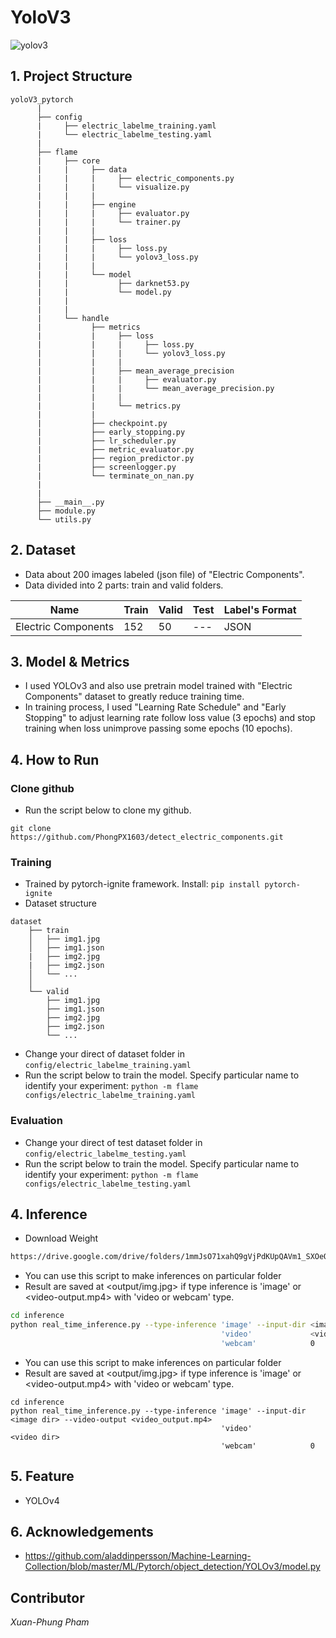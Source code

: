 # YoloV3

![yolov3](https://user-images.githubusercontent.com/86842861/143871002-b2516c01-b3d2-4d2a-b1fe-62bfb28bcb47.gif)

## 1. Project Structure
```
yoloV3_pytorch
      |
      ├── config
      |	    ├── electric_labelme_training.yaml      
      |	    └── electric_labelme_testing.yaml
      |
      ├── flame
      |	    ├── core 
      |     |     ├── data 
      |     |     |     ├── electric_components.py
      |     |     |     └── visualize.py
      |     |     |
      |     |     ├── engine
      |     |     |     ├── evaluator.py
      |     |     |     └── trainer.py
      |     |     |
      |     |     ├── loss
      |     |     |     ├── loss.py
      |     |     |     └── yolov3_loss.py
      |     |     |
      |     |     └── model
      |     |           ├── darknet53.py
      |     |           └── model.py
      |     |     
      |     |     
      |	    └── handle               
      |           ├── metrics
      |           |     ├── loss
      |           |     |     ├── loss.py
      |           |     |     └── yolov3_loss.py
      |           |     |
      |           |     ├── mean_average_precision
      |           |     |     ├── evaluator.py
      |           |     |     └── mean_average_precision.py
      |           |     |
      |           |     └── metrics.py
      |           |
      |           ├── checkpoint.py
      |           ├── early_stopping.py
      |           ├── lr_scheduler.py
      |           ├── metric_evaluator.py
      |           ├── region_predictor.py
      |           ├── screenlogger.py
      |           └── terminate_on_nan.py
      |   
      |
      ├── __main__.py
      ├── module.py
      └── utils.py
```
## 2. Dataset
* Data about 200 images labeled (json file) of "Electric Components".
* Data divided into 2 parts: train and valid folders.

| Name  | Train | Valid | Test | Label's Format |
| ---   | ---         |     ---      |  --- |   --- |
| Electric Components | 152 |  50    |  ---   | JSON    |

## 3. Model & Metrics
- I used YOLOv3 and also use pretrain model trained with "Electric Components" dataset to greatly reduce training time.
- In training process, I used "Learning Rate Schedule" and "Early Stopping" to adjust learning rate follow loss value (3 epochs) and stop training when loss unimprove passing some epochs (10 epochs).

## 4. How to Run
### Clone github
* Run the script below to clone my github.
```
git clone https://github.com/PhongPX1603/detect_electric_components.git
```

### Training
* Trained by pytorch-ignite framework. Install: ```pip install pytorch-ignite```
* Dataset structure
```
dataset
    ├── train
    │   ├── img1.jpg
    │   ├── img1.json
    |   ├── img2.jpg
    |   ├── img2.json
    │   └── ...
    │   
    └── valid
        ├── img1.jpg
        ├── img1.json
        ├── img2.jpg
        ├── img2.json
        └── ...
```
* Change your direct of dataset folder in ```config/electric_labelme_training.yaml```
* Run the script below to train the model. Specify particular name to identify your experiment:
```python -m flame configs/electric_labelme_training.yaml```

### Evaluation
* Change your direct of test dataset folder in ```config/electric_labelme_testing.yaml```
* Run the script below to train the model. Specify particular name to identify your experiment:
```python -m flame configs/electric_labelme_testing.yaml```

## 4. Inference
* Download Weight
```bash
https://drive.google.com/drive/folders/1mmJsO71xahQ9gVjPdKUpQAVm1_SXOeQp?usp=sharing
```
* You can use this script to make inferences on particular folder
* Result are saved at <output/img.jpg> if type inference is 'image' or <video-output.mp4> with 'video or webcam' type.
```bash
cd inference
python real_time_inference.py --type-inference 'image' --input-dir <image dir> --video-output <video_output.mp4>
                                               'video'             <video dir>
                                               'webcam'            0
```
* You can use this script to make inferences on particular folder
* Result are saved at <output/img.jpg> if type inference is 'image' or <video-output.mp4> with 'video or webcam' type.
```
cd inference
python real_time_inference.py --type-inference 'image' --input-dir <image dir> --video-output <video_output.mp4>
                                               'video'             <video dir>
                                               'webcam'            0
```

## 5. Feature
* YOLOv4

## 6. Acknowledgements
* https://github.com/aladdinpersson/Machine-Learning-Collection/blob/master/ML/Pytorch/object_detection/YOLOv3/model.py

## Contributor
*Xuan-Phung Pham*
